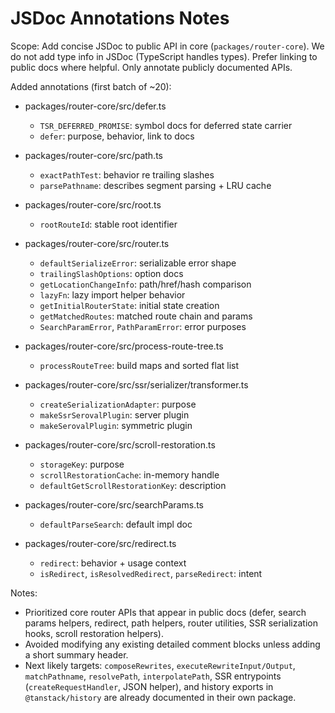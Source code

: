 # JSDoc Annotations Notes

Scope: Add concise JSDoc to public API in core (`packages/router-core`). We do not add type info in JSDoc (TypeScript handles types). Prefer linking to public docs where helpful. Only annotate publicly documented APIs.

Added annotations (first batch of ~20):

- packages/router-core/src/defer.ts
  - `TSR_DEFERRED_PROMISE`: symbol docs for deferred state carrier
  - `defer`: purpose, behavior, link to docs

- packages/router-core/src/path.ts
  - `exactPathTest`: behavior re trailing slashes
  - `parsePathname`: describes segment parsing + LRU cache

- packages/router-core/src/root.ts
  - `rootRouteId`: stable root identifier

- packages/router-core/src/router.ts
  - `defaultSerializeError`: serializable error shape
  - `trailingSlashOptions`: option docs
  - `getLocationChangeInfo`: path/href/hash comparison
  - `lazyFn`: lazy import helper behavior
  - `getInitialRouterState`: initial state creation
  - `getMatchedRoutes`: matched route chain and params
  - `SearchParamError`, `PathParamError`: error purposes

- packages/router-core/src/process-route-tree.ts
  - `processRouteTree`: build maps and sorted flat list

- packages/router-core/src/ssr/serializer/transformer.ts
  - `createSerializationAdapter`: purpose
  - `makeSsrSerovalPlugin`: server plugin
  - `makeSerovalPlugin`: symmetric plugin

- packages/router-core/src/scroll-restoration.ts
  - `storageKey`: purpose
  - `scrollRestorationCache`: in-memory handle
  - `defaultGetScrollRestorationKey`: description

- packages/router-core/src/searchParams.ts
  - `defaultParseSearch`: default impl doc

- packages/router-core/src/redirect.ts
  - `redirect`: behavior + usage context
  - `isRedirect`, `isResolvedRedirect`, `parseRedirect`: intent

Notes:
- Prioritized core router APIs that appear in public docs (defer, search params helpers, redirect, path helpers, router utilities, SSR serialization hooks, scroll restoration helpers).
- Avoided modifying any existing detailed comment blocks unless adding a short summary header.
- Next likely targets: `composeRewrites`, `executeRewriteInput/Output`, `matchPathname`, `resolvePath`, `interpolatePath`, SSR entrypoints (`createRequestHandler`, JSON helper), and history exports in `@tanstack/history` are already documented in their own package.
